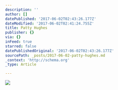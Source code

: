 ```yaml
---
description: ''
author: []
datePublished: '2017-06-02T02:43:26.177Z'
dateModified: '2017-06-02T02:41:24.755Z'
title: Patty Hughes
publisher: {}
via: {}
inFeed: true
starred: false
datePublishedOriginal: '2017-06-02T02:43:26.177Z'
sourcePath: _posts/2017-06-02-patty-hughes.md
_context: 'http://schema.org'
_type: Article

---
```

![](https://the-grid-user-content.s3-us-west-2.amazonaws.com/8a92f82f-e331-46ea-94e5-9b6d24674f4d.png)